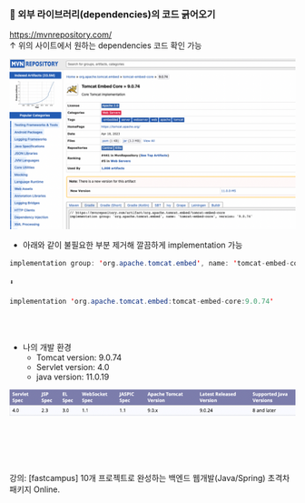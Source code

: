 ### 🔔 외부 라이브러리(dependencies)의 코드 긁어오기

https://mvnrepository.com/
<br>
↑ 위의 사이트에서 원하는 dependencies 코드 확인 가능 

![](.images/2023-04-28-00-05-21.png)

- 아래와 같이 불필요한 부분 제거해 깔끔하게 implementation 가능

```java
implementation group: 'org.apache.tomcat.embed', name: 'tomcat-embed-core', version: '9.0.74'

⬇

implementation 'org.apache.tomcat.embed:tomcat-embed-core:9.0.74'
```


<br><br>

- 나의 개발 환경
  - Tomcat version: 9.0.74
  - Servlet version: 4.0
  - java version: 11.0.19

![](.images/2023-04-28-00-03-53.png)


<br><br>
---
강의: [fastcampus] 10개 프로젝트로 완성하는 백엔드 웹개발(Java/Spring) 초격차 패키지 Online.